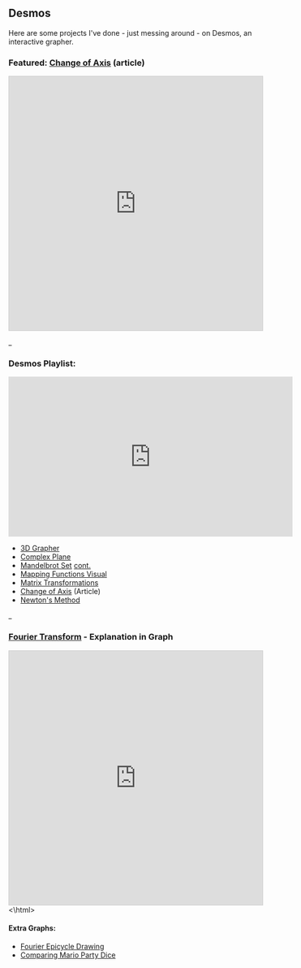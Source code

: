 ## Desmos
Here are some projects I've done - just messing around - on Desmos, an interactive grapher.

### Featured: [Change of Axis](articles/Rubber_Axis.md) (article)

<html>
<iframe src="https://www.desmos.com/calculator/2onhgqyyl0?embed" width="500" height="500" style="border: 1px solid #ccc" frameborder=0></iframe>
</html>

_

### Desmos Playlist:

<html>
<iframe width="560" height="315" src="https://www.youtube.com/embed/videoseries?list=PLUDmqREVkliDp1G-IA0UnZQAz2BJDwVNY" title="YouTube video player" frameborder="0" allow="accelerometer; autoplay; clipboard-write; encrypted-media; gyroscope; picture-in-picture" allowfullscreen></iframe>
</html>

- [3D Grapher](https://www.desmos.com/calculator/my0j7njgsj)
- [Complex Plane](https://www.desmos.com/calculator/ku0p3mx8lp)
- [Mandelbrot Set](https://www.desmos.com/calculator/v1etnz3esr) [cont.](https://www.desmos.com/calculator/m5dknq6igf)
- [Mapping Functions Visual](https://www.desmos.com/calculator/dgbgy8vwl5)
- [Matrix Transformations](https://www.desmos.com/calculator/bzcjv1nc5x)
- [Change of Axis](articles/Rubber_Axis.md) (Article)
- [Newton's Method](https://www.desmos.com/calculator/2g6b6m3g7n)

_

### [Fourier Transform](https://www.desmos.com/calculator/exgvdivban) - Explanation in Graph

<html>
<iframe src="https://www.desmos.com/calculator/exgvdivban?embed" width="500" height="500" style="border: 1px solid #ccc" frameborder=0></iframe>
<\html>

#### Extra Graphs:
- [Fourier Epicycle Drawing](https://www.desmos.com/calculator/hmsk9bu106)
- [Comparing Mario Party Dice](https://www.desmos.com/calculator/jflwtwdk5h)